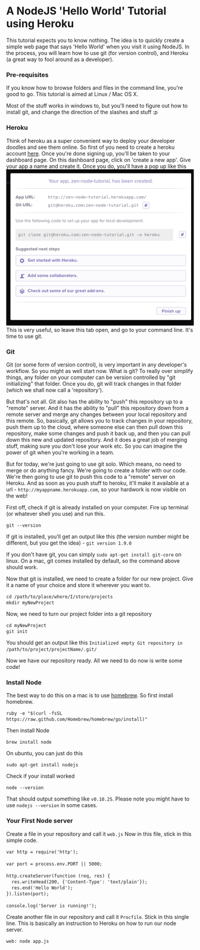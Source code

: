 # A NodeJS 'Hello World' Tutorial using Heroku

This tutorial expects you to know nothing. The idea is to quickly create a simple web page that says 'Hello World' when you visit it using NodeJS. In the process, you will learn how to use git (for version control), and Heroku (a great way to fool around as a developer).

### Pre-requisites
If you know how to browse folders and files in the command line, you're good to go. This tutorial is aimed at Linux / Mac OS X.

Most of the stuff works in windows to, but you'll need to figure out how to install git, and change the direction of the slashes and stuff :p

### Heroku
Think of heroku as a super convenient way to deploy your developer doodles and see them online. So first of you need to create a heroku account [here](http://heroku.com). Once you're done signing up, you'll be taken to your dashboard page. On this dashboard page, click on 'create a new app'. Give your app a name and create it. Once you do, you'll have a pop up like this ![](images/heroku-new-app.png)
This is very useful, so leave this tab open, and go to your command line. It's time to use git.

### Git
Git (or some form of version control), is very important in any developer's workflow. So you might as well start now. What is git? To really over simplify things, any folder on your computer can be version controlled by "git initializing" that folder. Once you do, git will track changes in that folder (which we shall now call a 'repository').

But that's not all. Git also has the ability to "push" this repository up to a "remote" server. And it has the ability to "pull" this repository down from a remote server and merge any changes between your local repository and this remote. So, basically, git allows you to track changes in your repository, push them up to the cloud, where someone else can then pull down this repository, make some changes and push it back up, and then you can pull down this new and updated repository. And it does a great job of merging stuff, making sure you don't lose your work etc. So you can imagine the power of git when you're working in a team.

But for today, we're just going to use git solo. Which means, no need to merge or do anything fancy. We're going to create a folder with our code. We're then going to use git to push this code to a "remote" server on Heroku. And as soon as you push stuff to heroku, it'll make it available at a url - `http://myappname.herokuapp.com`, so your hardwork is now visible on the web!

First off, check if git is already installed on your computer. Fire up terminal (or whatever shell you use) and run this.

    git --version

If git is installed, you'll get an output like this (the version number might be different, but you get the idea) - `git version 1.9.0`

If you don't have git, you can simply `sudo apt-get install git-core` on linux. On a mac, git comes installed by default, so the command above should work.

Now that git is installed, we need to create a folder for our new project. Give it a name of your choice and store it wherever you want to.

    cd /path/to/place/where/I/store/projects
    mkdir myNewProject

Now, we need to turn our project folder into a git repository

    cd myNewProject
    git init

You should get an output like this `Initialized empty Git repository in /path/to/project/projectName/.git/`

Now we have our repository ready. All we need to do now is write some code!

### Install Node
The best way to do this on a mac is to use [homebrew](http://brew.sh). So first install homebrew.

    ruby -e "$(curl -fsSL https://raw.github.com/Homebrew/homebrew/go/install)"

Then install Node

    brew install node

On ubuntu, you can just do this

    sudo apt-get install nodejs

Check if your install worked

    node --version

That should output something like `v0.10.25`. Please note you might have to use `nodejs --version` in some cases.

### Your First Node server
Create a file in your repository and call it `web.js`
Now in this file, stick in this simple code.

    var http = require('http');

    var port = process.env.PORT || 5000;

    http.createServer(function (req, res) {
      res.writeHead(200, {'Content-Type': 'text/plain'});
      res.end('Hello World');
    }).listen(port);

    console.log('Server is running!');

Create another file in our repository and call it `Procfile`. Stick in this single line. This is basically an instruction to Heroku on how to run our node server.

    web: node app.js